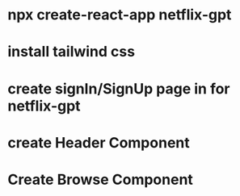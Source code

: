 # npx create-react-app netflix-gpt
# install tailwind css
# create signIn/SignUp page in for netflix-gpt
# create Header Component
# Create Browse Component 
 